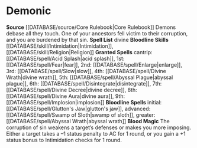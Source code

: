﻿---
bloodline: Demonic
id: '3'
name: Demonic
rarity: Common
rus_type_level: null
source: '[[DATABASE/source/Core Rulebook|Core Rulebook]]'
spell:
- '[[DATABASE/spell/Abyssal Plague|Abyssal Plague]]'
- '[[DATABASE/spell/Abyssal Wrath|Abyssal Wrath]]'
- '[[DATABASE/spell/Acid Splash|Acid Splash]]'
- '[[DATABASE/spell/Disintegrate|Disintegrate]]'
- '[[DATABASE/spell/Divine Aura|Divine Aura]]'
- '[[DATABASE/spell/Divine Decree|Divine Decree]]'
- '[[DATABASE/spell/Divine Wrath|Divine Wrath]]'
- '[[DATABASE/spell/Enlarge|Enlarge]]'
- '[[DATABASE/spell/Fear|Fear]]'
- '[[DATABASE/spell/Glutton''s Jaw|Glutton''s Jaw]]'
- '[[DATABASE/spell/Implosion|Implosion]]'
- '[[DATABASE/spell/Slow|Slow]]'
- '[[DATABASE/spell/Swamp of Sloth|Swamp of Sloth]]'
trait: null
type: Sorcerer Bloodline

---
# Demonic

**Source** [[DATABASE/source/Core Rulebook|Core Rulebook]] 
Demons debase all they touch. One of your ancestors fell victim to their corruption, and you are burdened by that sin.
**Spell List** divine
**Bloodline Skills** [[DATABASE/skill/Intimidation|Intimidation]], [[DATABASE/skill/Religion|Religion]]
**Granted Spells** cantrip: [[DATABASE/spell/Acid Splash|acid splash]], 1st: [[DATABASE/spell/Fear|fear]], 2nd: [[DATABASE/spell/Enlarge|enlarge]], 3rd: [[DATABASE/spell/Slow|slow]], 4th: [[DATABASE/spell/Divine Wrath|divine wrath]], 5th: [[DATABASE/spell/Abyssal Plague|abyssal plague]], 6th: [[DATABASE/spell/Disintegrate|disintegrate]], 7th: [[DATABASE/spell/Divine Decree|divine decree]], 8th: [[DATABASE/spell/Divine Aura|divine aura]], 9th: [[DATABASE/spell/Implosion|implosion]]
**Bloodline Spells** initial: [[DATABASE/spell/Glutton's Jaw|glutton's jaw]], advanced: [[DATABASE/spell/Swamp of Sloth|swamp of sloth]], greater: [[DATABASE/spell/Abyssal Wrath|abyssal wrath]]
**Blood Magic** The corruption of sin weakens a target’s defenses or makes you more imposing. Either a target takes a –1 status penalty to AC for 1 round, or you gain a +1 status bonus to Intimidation checks for 1 round.